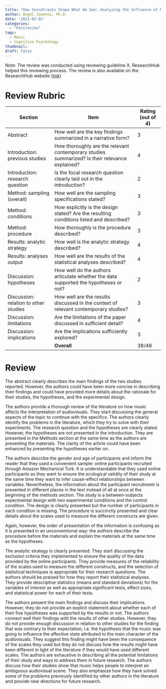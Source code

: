 ```yaml
---
title: "How Soundtracks Shape What We See: Analyzing the Influence of Music on Visual Scenes Through Self-Assessment, Eye Tracking, and Pupillometry"
author: Angel Jimenez, Ph.D.
date: '2021-02-02'
categories:
  - "Postreview"
tags:
  - Music
  - Cognitive Psychology
thumbnail:
draft: False
---
```


Note: The review was conducted using reviewing guideline X. ResearchHub helped this reviewing process. The review is also available on the ResearchHub website ([link](https://drive.google.com/drive/u/1/folders/103fg439qpQ6U4QO7vrrxd2lSuIxZm90o))

# Review Rubric

| Section                              | Item                                  |  Rating (out of 4)|
|---------------------------------------|------------------------------------------------------------------------------------------------|---|
| Abstract                              | How well are the key findings summarized in a narrative form?                                  |   3|
| Introduction: previous studies        | How thoroughly are the relevant contemporary studies summarized? Is their relevance explained? |   4|
| Introduction: research question       | Is the focal research question clearly laid out in the introduction?                           |   2|
| Method: sampling (overall)            | How well are the sampling specifications stated?                                               |   3|
| Method: conditions                    | How explicitly is the design stated? Are the resulting conditions listed and described?        |   3|
| Method: procedure                     | How thoroughly is the procedure described?                                                     |   3|
| Results: analytic strategy            | How well is the analytic strategy described?                                                   |   4|
| Results: analyses output              | How well are the results of the statistical analyses described?                                |   4|
| Discussion: hypotheses                | How well do the authors articulate whether the data supported the hypotheses or not?           |   2|
| Discussion: relation to other studies | How well are the results discussed in the context of relevant contemporary studies?            |   3|
| Discussion: limitations               | Are the limitations of the paper discussed in sufficient detail?                               |   4|
| Discussion: implications              | Are the implications sufficiently explored?                                                    |   3|
|               |                                                   **Overall** |   38/48|


# Review


The abstract clearly describes the main findings of the two studies reported. However, the authors could have been more concise in describing their findings and could have provided more details about the rationale for their studies, the hypotheses, and the experimental design.

The authors provide a thorough review of the literature on how music affects the interpretation of audiovisuals. They start discussing the general aspects of the topic to continue with the specifics. The authors clearly identify the problems in the literature, which they try to solve with their experiments. The research question and the hypotheses are clearly stated. However, the hypotheses are not presented in the introduction. They are presented in the Methods section at the same time as the authors are presenting the materials. The clarity of the article could have been enhanced by presenting the hypotheses earlier on.

The authors describe the gender and age of participants and inform the reader that they used a convenient sample: online participants recruited through Amazon Mechanical Turk. It is understandable that they used online participants as they want to ensure the ecological validity of their study at the same time they want to infer cause-effect relationships between variables. Nevertheless, the information about the participant recruitment is presented in different places in the text instead of all at once at the beginning of the methods section. The study is a between-subjects experimental design with two experimental conditions and the control condition. The design is clearly presented but the number of participants in each condition is missing. The procedure is succinctly presented and clear details about the scales used to measure the different constructs are given.

Again, however, the order of presentation of the information is confusing as it is presented in an unconventional way: the authors describe the procedure before the materials and explain the materials at the same time as the hypotheses.

The analytic strategy is clearly presented. They start discussing the exclusion criteria they implemented to ensure the quality of the data provided by the online participants. They provide measures of the reliability of the scales used to measure the different constructs, and the selection of statistical techniques is appropriate for their research questions. The authors should be praised for how they report their statistical analyses. They provide descriptive statistics (means and standard deviations) for the variables of interest as well as appropriate significant tests, effect sizes, and statistical power for each of their tests.

The authors present the main findings and discuss their implications. However, they do not provide an explicit statement about whether each of their five hypotheses was supported by the results or not. The authors connect well their findings with the results of other studies. However, they do not provide enough discussion in relation to other studies for the finding that was contrary to their expectation, i.e. the hypothesis that the music was going to influence the affective state attributed to the main character of the audiovisuals. They suggest this finding might have been the consequence of the scales they used but they do not discuss how the results might have been different in light of the literature if they would have used different scales. The authors are exhaustive in describing all the potential limitations of their study and ways to address them in future research. The authors discuss how their studies show that music helps people to interpret an ambiguous audiovisual scene. They also emphasize how they have solved some of the problems previously identified by other authors in the literature and provide new directions for future research.

